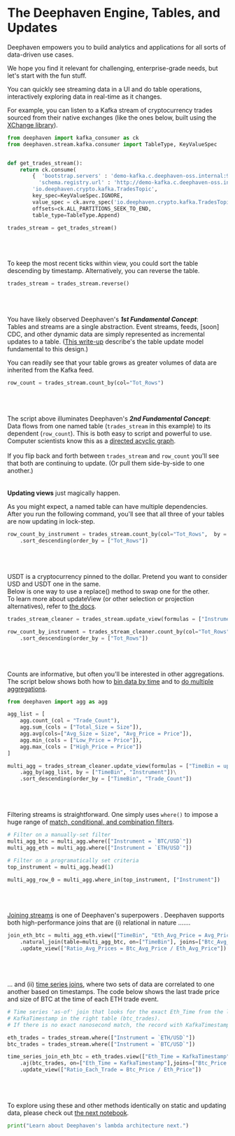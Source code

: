 # The Deephaven Engine, Tables, and Updates

Deephaven empowers you to build analytics and applications for all sorts of data-driven use cases.

We hope you find it relevant for challenging, enterprise-grade needs, but let's start with the fun stuff.

You can quickly see streaming data in a UI and do table operations, interactively exploring data in real-time as it changes.

For example, you can listen to a Kafka stream of cryptocurrency trades sourced from their native exchanges (like the ones below, built using the [XChange library](https://github.com/knowm/XChange)).

```python
from deephaven import kafka_consumer as ck
from deephaven.stream.kafka.consumer import TableType, KeyValueSpec


def get_trades_stream():
    return ck.consume(
        {  'bootstrap.servers' : 'demo-kafka.c.deephaven-oss.internal:9092',
          'schema.registry.url' : 'http://demo-kafka.c.deephaven-oss.internal:8081' },
        'io.deephaven.crypto.kafka.TradesTopic',
        key_spec=KeyValueSpec.IGNORE,
        value_spec = ck.avro_spec('io.deephaven.crypto.kafka.TradesTopic-io.deephaven.crypto.Trade'),
        offsets=ck.ALL_PARTITIONS_SEEK_TO_END,
        table_type=TableType.Append)

trades_stream = get_trades_stream()
```
\
\
\
To keep the most recent ticks within view, you could sort the table descending by timestamp. Alternatively, you can reverse the table.

```python
trades_stream = trades_stream.reverse()
```
\
\
\
You have likely observed Deephaven's **_1st Fundamental Concept_**:\
Tables and streams are a single abstraction. Event streams, feeds, [soon] CDC, and other dynamic data are simply represented as incremental updates to a table. ([This write-up](https://deephaven.io/core/docs/conceptual/table-update-model/) describe's the table update model fundamental to this design.)

You can readily see that your table grows as greater volumes of data are inherited from the Kafka feed.

```python
row_count = trades_stream.count_by(col="Tot_Rows")
```
\
\
\
The script above illuminates Deephaven's **_2nd Fundamental Concept_**:\
Data flows from one named table (`trades_stream` in this example) to its dependent (`row_count`). This is both easy to script and powerful to use. Computer scientists know this as a [directed acyclic graph](https://en.wikipedia.org/wiki/Directed_acyclic_graph).\
\
If you flip back and forth between `trades_stream` and `row_count` you'll see that both are continuing to update. (Or pull them side-by-side to one another.)
\
\
\
**Updating views** just magically happen.

As you might expect, a named table can have multiple dependencies.\
After you run the following command, you'll see that all three of your tables are now updating in lock-step.

```python
row_count_by_instrument = trades_stream.count_by(col="Tot_Rows",  by = ["Instrument"])\
    .sort_descending(order_by = ["Tot_Rows"])
```
\
\
\
USDT is a cryptocurrency pinned to the dollar.  Pretend you want to consider USD and USDT one in the same.\
Below is one way to use a replace() method to swap one for the other.\
To learn more about updateView (or other selection or projection alternatives), refer to [the docs](https://deephaven.io/core/docs/conceptual/choose-select-view-update/).

```python
trades_stream_cleaner = trades_stream.update_view(formulas = ["Instrument = Instrument.replace(`USDT`, `USD`)"])

row_count_by_instrument = trades_stream_cleaner.count_by(col="Tot_Rows", by = ["Instrument"])\
    .sort_descending(order_by = ["Tot_Rows"])
```
\
\
\
Counts are informative, but often you'll be interested in other aggregations. The script below shows both how to [bin data by time](https://deephaven.io/core/docs/reference/cheat-sheets/datetime-cheat-sheet/#downsampling-temporal-data-via-time-binning) and to [do multiple aggregations](https://deephaven.io/core/docs/how-to-guides/combined-aggregations/).

```python
from deephaven import agg as agg

agg_list = [
    agg.count_(col = "Trade_Count"),
    agg.sum_(cols = ["Total_Size = Size"]),
    agg.avg(cols=["Avg_Size = Size", "Avg_Price = Price"]),
    agg.min_(cols = ["Low_Price = Price"]),
    agg.max_(cols = ["High_Price = Price"])
]

multi_agg = trades_stream_cleaner.update_view(formulas = ["TimeBin = upperBin(KafkaTimestamp, MINUTE)"])\
    .agg_by(agg_list, by = ["TimeBin", "Instrument"])\
    .sort_descending(order_by = ["TimeBin", "Trade_Count"])
```
\
\
\
Filtering streams is straightforward. One simply uses `where()` to impose a huge range of [match, conditional, and combination filters](https://deephaven.io/core/docs/how-to-guides/use-filters/).

```python
# Filter on a manually-set filter
multi_agg_btc = multi_agg.where(["Instrument = `BTC/USD`"])
multi_agg_eth = multi_agg.where(["Instrument = `ETH/USD`"])

# Filter on a programatically set criteria
top_instrument = multi_agg.head(1)

multi_agg_row_0 = multi_agg.where_in(top_instrument, ["Instrument"])
```
\
\
\
[Joining streams](https://deephaven.io/core/docs/how-to-guides/joins-overview/) is one of Deephaven's superpowers . Deephaven supports both high-performance joins that are (i) relational in nature .......

```python
join_eth_btc = multi_agg_eth.view(["TimeBin", "Eth_Avg_Price = Avg_Price"])\
    .natural_join(table=multi_agg_btc, on=["TimeBin"], joins=["Btc_Avg_Price = Avg_Price"])\
    .update_view(["Ratio_Avg_Prices = Btc_Avg_Price / Eth_Avg_Price"])
```
\
\
\
... and (ii) [time series joins](https://deephaven.io/core/docs/reference/table-operations/join/aj/), where two sets of data are correlated to one another based on timestamps. The code below shows the last trade price and size of BTC at the time of each ETH trade event.

```python
# Time series 'as-of' join that looks for the exact Eth_Time from the left table (eth_trades) in the
# KafkaTimestamp in the right table (btc_trades).
# If there is no exact nanosecond match, the record with KafkaTimestamp just preceding Eth_Time is used

eth_trades = trades_stream.where(["Instrument = `ETH/USD`"])
btc_trades = trades_stream.where(["Instrument = `BTC/USD`"])

time_series_join_eth_btc = eth_trades.view(["Eth_Time = KafkaTimestamp", "Eth_Price = Price"])\
    .aj(btc_trades, on=["Eth_Time = KafkaTimestamp"],joins=["Btc_Price = Price, Btc_Time = KafkaTimestamp"])\
    .update_view(["Ratio_Each_Trade = Btc_Price / Eth_Price"])
```
\
\
\
To explore using these and other methods identically on static and updating data, please check out [the next notebook](02%20Stream%20and%20Batch%20Together.md).

```python
print("Learn about Deephaven's lambda architecture next.")
```